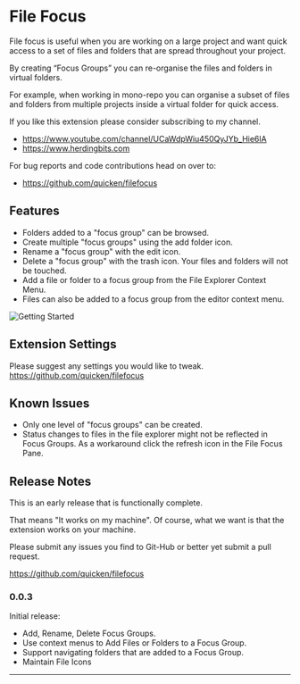 # File Focus

File focus is useful when you are working on a large project and want quick access to a set of files and folders that are spread throughout your project.

By creating “Focus Groups” you can re-organise the files and folders in virtual folders.

For example, when working in mono-repo you can organise a subset of files and folders from multiple projects inside a virtual folder for quick access.

If you like this extension please consider subscribing to my channel.

- https://www.youtube.com/channel/UCaWdpWiu450QyJYb_Hie6lA
- https://www.herdingbits.com

For bug reports and code contributions head on over to:

- https://github.com/quicken/filefocus

## Features

- Folders added to a "focus group" can be browsed.
- Create multiple "focus groups" using the add folder icon.
- Rename a "focus group" with the edit icon.
- Delete a "focus group" with the trash icon. Your files and folders will not be touched.
- Add a file or folder to a focus group from the File Explorer Context Menu.
- Files can also be added to a focus group from the editor context menu.

![Getting Started](https://github.com/quicken/filefocus/blob/master/resources/file-focus_700x700.gif?raw=true)

## Extension Settings

Please suggest any settings you would like to tweak.
https://github.com/quicken/filefocus

## Known Issues

- Only one level of "focus groups" can be created.
- Status changes to files in the file explorer might not be reflected in Focus Groups. As a workaround click the refresh icon in the File Focus Pane.

## Release Notes

This is an early release that is functionally complete.

That means "It works on my machine". Of course, what we want is that the extension works on your machine.

Please submit any issues you find to Git-Hub or better yet submit a pull request.

https://github.com/quicken/filefocus

### 0.0.3

Initial release:

- Add, Rename, Delete Focus Groups.
- Use context menus to Add Files or Folders to a Focus Group.
- Support navigating folders that are added to a Focus Group.
- Maintain File Icons

---
